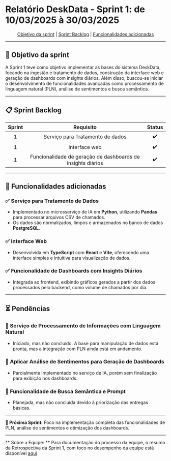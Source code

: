 # Relatório DeskData - Sprint 1: de 10/03/2025 à 30/03/2025

<p align="center">
  <a href="#objetivo">Objetivo da sprint</a> |
  <a href="#backlog">Sprint Backlog</a> |
  <a href="#funcionalidades">Funcionalidades adicionadas</a>
</p>

---

## 📌 Objetivo da sprint
A Sprint 1 teve como objetivo implementar as bases do sistema DeskData, focando na ingestão e tratamento de dados, construção da interface web e geração de dashboards com insights diários. Além disso, buscou-se iniciar o desenvolvimento de funcionalidades avançadas como processamento de linguagem natural (PLN), análise de sentimentos e busca semântica.

---

## 📋 Sprint Backlog

| Sprint |                          Requisito                          | Status |
| :----: | :---------------------------------------------------------: | :----: |
|   1    |              Serviço para Tratamento de dados               |   ✔️    |
|   1    |                        Interface web                        |   ✔️    |
|   1    | Funcionalidade de geração de dashboards de insights diários |   ✔️    |

---

## 🚀 Funcionalidades adicionadas

### ✅ Serviço para Tratamento de Dados
- Implementado no microsserviço de IA em **Python**, utilizando **Pandas** para processar arquivos CSV de chamados.
- Os dados são normalizados, limpos e armazenados no banco de dados **PostgreSQL**.
  
### ✅ Interface Web
- Desenvolvida em **TypeScript** com **React** e **Vite**, oferecendo uma interface simples e intuitiva para visualização de dados.
  
### ✅ Funcionalidade de Dashboards com Insights Diários
- Integrada ao frontend, exibindo gráficos gerados a partir dos dados processados pelo backend, como volume de chamados por dia.

---

## ⏳ Pendências

### 🔄 Serviço de Processamento de Informações com Linguagem Natural
- Iniciado, mas não concluído. A base para manipulação de dados está pronta, mas a integração com PLN ainda está em andamento.

### 🔄 Aplicar Análise de Sentimentos para Geração de Dashboards
- Parcialmente implementado no serviço de IA, porém sem finalização para exibição nos dashboards.

### 🔄 Funcionalidade de Busca Semântica e Prompt
- Planejada, mas não concluída devido à priorização das entregas básicas.

---

**📅 Próxima Sprint:** Foco na implementação completa das funcionalidades de PLN, análise de sentimentos e otimização dos dashboards.

--- 
** Sobre a Equipe: ** Para documentação do processo da equipe, o resumo da Retrospectiva da Sprint 1, com foco no desempenho da equipe está disponível [aqui](/docs/SCRUM-Retrospective_%20Sprint%201-DeskData.pdf)